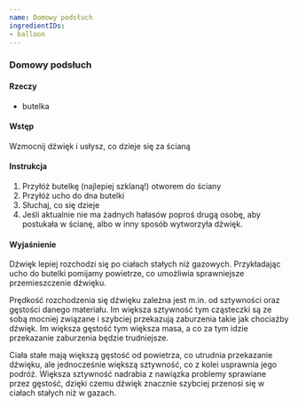 ```yaml
---
name: Domowy podsłuch
ingredientIDs:
- balloon
---
```

### Domowy podsłuch

#### Rzeczy
- butelka

#### Wstęp
Wzmocnij dźwięk i usłysz, co dzieje się za ścianą

#### Instrukcja
1. Przyłóż butelkę (najlepiej szklaną!) otworem do ściany
2. Przyłóż ucho do dna butelki
3. Słuchaj, co się dzieje
4. Jeśli aktualnie nie ma żadnych hałasów poproś drugą osobę, aby postukała w ścianę, albo w inny sposób wytworzyła dźwięk.

#### Wyjaśnienie
Dźwięk lepiej rozchodzi się po ciałach stałych niż gazowych. Przykładając ucho do butelki pomijamy powietrze, co umożliwia sprawniejsze przemieszczenie dźwięku.

Prędkość rozchodzenia się dźwięku zależna jest m.in. od sztywności oraz gęstości danego materiału. Im większa sztywność tym cząsteczki są ze sobą mocniej związane i szybciej przekazują zaburzenia takie jak chociażby dźwięk. Im większa gęstość tym większa masa, a co za tym idzie przekazanie zaburzenia będzie trudniejsze.

Ciała stałe mają większą gęstość od powietrza, co utrudnia przekazanie dźwięku, ale jednocześnie większą sztywność, co z kolei usprawnia jego podróż. Większa sztywność nadrabia z nawiązka problemy sprawiane przez gęstość, dzięki czemu dźwięk znacznie szybciej przenosi się w ciałach stałych niż w gazach.
